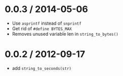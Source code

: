 
0.0.3 / 2014-05-06
==================

 * Use `asprintf` instead of `snprintf`
 * Get rid of `#define BYTES_MAX`
 * Removes unused variable len in `string_to_bytes()`

0.0.2 / 2012-09-17 
==================

  * add `string_to_seconds(str)`
